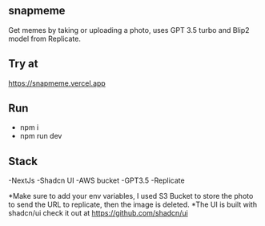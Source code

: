 ## snapmeme
Get memes by taking or uploading a photo, uses GPT 3.5 turbo and Blip2 model from Replicate.

## Try at 
https://snapmeme.vercel.app

## Run
- npm i 
- npm run dev

## Stack

 -NextJs
 -Shadcn UI 
 -AWS bucket
 -GPT3.5
 -Replicate

*Make sure to add your env variables, I used S3 Bucket to store the photo to send the URL to replicate, then the image is deleted.
*The UI is built with shadcn/ui check it out at https://github.com/shadcn/ui
